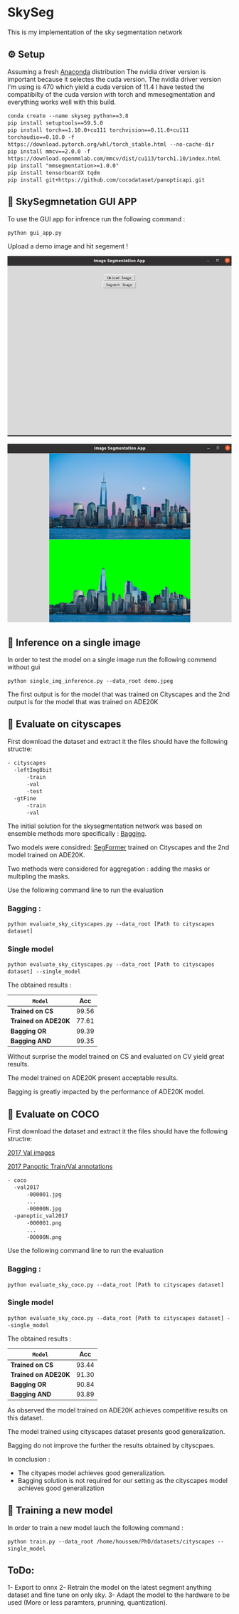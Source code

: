 # SkySeg

This is my implementation of the sky segmentation network

## ⚙️ Setup

Assuming a fresh [Anaconda](https://www.anaconda.com/download/) distribution
The nvidia driver version is important because it selectes the cuda version. The nvidia driver version I'm using is 470 which yield a cuda version of 11.4
I have tested the compatibilty of the cuda version with torch and mmesegmentation and everything works well with this build.
```shell
conda create --name skyseg python==3.8
pip install setuptools==59.5.0
pip install torch==1.10.0+cu111 torchvision==0.11.0+cu111 torchaudio==0.10.0 -f https://download.pytorch.org/whl/torch_stable.html --no-cache-dir
pip install mmcv==2.0.0 -f https://download.openmmlab.com/mmcv/dist/cu113/torch1.10/index.html
pip install "mmsegmentation>=1.0.0"
pip install tensorboardX tqdm
pip install git+https://github.com/cocodataset/panopticapi.git
```

## 💾 SkySegmnetation GUI APP
To use the GUI app for infrence run the following command : 
```shell
python gui_app.py 
```

Upload a demo image and hit segement !

![1.png](assets%2F1.png)

![2.png](assets%2F2.png)


## 💾 Inference on a single image
In order to test the model on a single image run the following commend without gui
```shell
python single_img_inference.py --data_root demo.jpeg
```
The first output is for the model that was trained on Cityscapes and the 2nd output is for the model that was trained on ADE20K
## 💾 Evaluate on cityscapes
First download the dataset and extract it the files should have the following structre:

```shell
- cityscapes
  -leftImg8bit
      -train
      -val
      -test
  -gtFine
      -train
      -val
```
The initial solution for the skysegmentation network was based on ensemble methods more specifically : [Bagging](https://en.wikipedia.org/wiki/Bootstrap_aggregating).

Two models were considred: [SegFormer](https://arxiv.org/abs/2105.15203) trained on Cityscapes and the 2nd model trained on ADE20K.

Two methods were considered for aggregation : adding the masks or multipling the masks.

Use the following command line to run the evaluation 

### Bagging : 
```shell
python evaluate_sky_cityscapes.py --data_root [Path to cityscapes dataset]
```

### Single model
```shell
python evaluate_sky_cityscapes.py --data_root [Path to cityscapes dataset] --single_model
```


The obtained results : 


| `Model`               | Acc   | 
|-----------------------|-------|
| **Trained on CS**     | 99.56 | 
| **Trained on ADE20K** | 77.61 | 
| **Bagging OR**        | 99.39 | 
| **Bagging AND**       | 99.35 | 

Without surprise the model trained on CS and evaluated on CV yield great results. 

The model trained on ADE20K present acceptable results.

Bagging is greatly impacted by the performance of ADE20K model. 

## 💾 Evaluate on COCO 
First download the dataset and extract it the files should have the following structre:

[2017 Val images ](http://images.cocodataset.org/zips/val2017.zip)

[2017 Panoptic Train/Val annotations](http://images.cocodataset.org/annotations/panoptic_annotations_trainval2017.zip)

```shell
- coco
  -val2017
      -000001.jpg
      ...
      -00000N.jpg
  -panoptic_val2017
      -000001.png
      ...
      -00000N.png
```
Use the following command line to run the evaluation 

### Bagging : 
```shell
python evaluate_sky_coco.py --data_root [Path to cityscapes dataset]
```

### Single model
```shell
python evaluate_sky_coco.py --data_root [Path to cityscapes dataset] --single_model
```


The obtained results : 


| `Model`               | Acc   | 
|-----------------------|-------|
| **Trained on CS**     | 93.44 | 
| **Trained on ADE20K** | 91.30 | 
| **Bagging OR**        | 90.84 | 
| **Bagging AND**       | 93.89 | 

As observed the model trained on ADE20K achieves competitive results on this dataset. 

The model trained using cityscapes dataset presents good generalization.

Bagging do not improve the further the results obtained by cityscpaes.

In conclusion : 
- The cityapes model achieves good generalization.
- Bagging solution is not required for our setting as the cityscapes model achieves good generalization

## 💾 Training a new model

In order to train a new model lauch the following command : 

```shell
python train.py --data_root /home/houssem/PhD/datasets/cityscapes --single_model
```

## ToDo: 
1- Export to onnx 
2- Retrain the model on the latest segment anything dataset and fine tune on only sky.
3- Adapt the model to the hardware to be used (More or less paramters, prunning, quantization).
